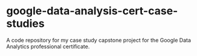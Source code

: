 # google-data-analysis-cert-case-studies
A code repository for my case study capstone project for the Google Data Analytics professional certificate.
